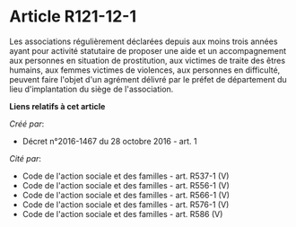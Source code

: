 # Article R121-12-1

Les associations régulièrement déclarées depuis aux moins trois années ayant pour activité statutaire de proposer une aide et
un accompagnement aux personnes en situation de prostitution, aux victimes de traite des êtres humains, aux femmes victimes
de violences, aux personnes en difficulté, peuvent faire l'objet d'un agrément délivré par le préfet de département du lieu
d'implantation du siège de l'association.

**Liens relatifs à cet article**

_Créé par_:

  - Décret n°2016-1467 du 28 octobre 2016 - art. 1

_Cité par_:

  - Code de l'action sociale et des familles - art. R537-1 (V)
  - Code de l'action sociale et des familles - art. R556-1 (V)
  - Code de l'action sociale et des familles - art. R566-1 (V)
  - Code de l'action sociale et des familles - art. R576-1 (V)
  - Code de l'action sociale et des familles - art. R586 (V)
